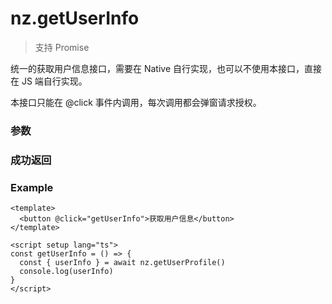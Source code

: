 # nz.getUserInfo

> <Icon type="success" /> 支持 Promise

统一的获取用户信息接口，需要在 Native 自行实现，也可以不使用本接口，直接在 JS 端自行实现。

本接口只能在 @click 事件内调用，每次调用都会弹窗请求授权。

### 参数

<Props options />

### 成功返回

<Results :data="results" />

### Example

```vue
<template>
  <button @click="getUserInfo">获取用户信息</button>
</template>

<script setup lang="ts">
const getUserInfo = () => {
  const { userInfo } = await nz.getUserProfile()
  console.log(userInfo)
}
</script>
```

<script setup>
const results = [
  {
    name: 'userInfo',
    type: 'UserInfo',
    desc: "自定义的用户信息对象，在 Native 返回",
    version: '0.1.0',
  },
]
</script>
